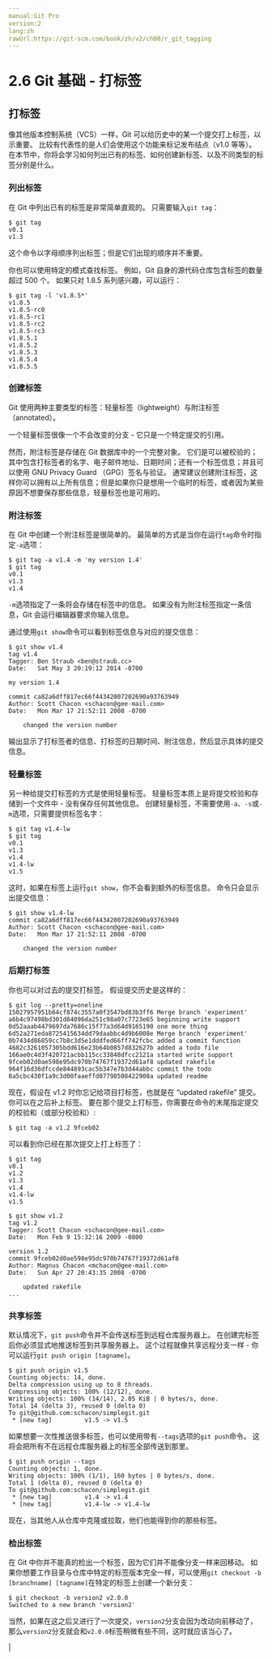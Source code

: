 ```yaml
---
manual:Git Pro
version:2
lang:zh
rawUrl:https://git-scm.com/book/zh/v2/ch00/r_git_tagging
---
```



# 2.6 Git 基础 - 打标签

## 打标签<a name="r_git_tagging"></a>


像其他版本控制系统（VCS）一样，Git 可以给历史中的某一个提交打上标签，以示重要。 比较有代表性的是人们会使用这个功能来标记发布结点（v1.0 等等）。 在本节中，你将会学习如何列出已有的标签、如何创建新标签、以及不同类型的标签分别是什么。



### 列出标签<a name="_列出标签"></a>


在 Git 中列出已有的标签是非常简单直观的。 只需要输入`git tag`：



```
$ git tag
v0.1
v1.3
```




这个命令以字母顺序列出标签；但是它们出现的顺序并不重要。




你也可以使用特定的模式查找标签。 例如，Git 自身的源代码仓库包含标签的数量超过 500 个。 如果只对 1.8.5 系列感兴趣，可以运行：



```
$ git tag -l 'v1.8.5*'
v1.8.5
v1.8.5-rc0
v1.8.5-rc1
v1.8.5-rc2
v1.8.5-rc3
v1.8.5.1
v1.8.5.2
v1.8.5.3
v1.8.5.4
v1.8.5.5
```




### 创建标签<a name="_创建标签"></a>


Git 使用两种主要类型的标签：轻量标签（lightweight）与附注标签（annotated）。




一个轻量标签很像一个不会改变的分支 - 它只是一个特定提交的引用。




然而，附注标签是存储在 Git 数据库中的一个完整对象。 它们是可以被校验的；其中包含打标签者的名字、电子邮件地址、日期时间；还有一个标签信息；并且可以使用 GNU Privacy Guard （GPG）签名与验证。 通常建议创建附注标签，这样你可以拥有以上所有信息；但是如果你只是想用一个临时的标签，或者因为某些原因不想要保存那些信息，轻量标签也是可用的。




### 附注标签<a name="r_annotated_tags"></a>


在 Git 中创建一个附注标签是很简单的。 最简单的方式是当你在运行`tag`命令时指定`-a`选项：



```
$ git tag -a v1.4 -m 'my version 1.4'
$ git tag
v0.1
v1.3
v1.4
```




`-m`选项指定了一条将会存储在标签中的信息。 如果没有为附注标签指定一条信息，Git 会运行编辑器要求你输入信息。




通过使用`git show`命令可以看到标签信息与对应的提交信息：



```
$ git show v1.4
tag v1.4
Tagger: Ben Straub <ben@straub.cc>
Date:   Sat May 3 20:19:12 2014 -0700

my version 1.4

commit ca82a6dff817ec66f44342007202690a93763949
Author: Scott Chacon <schacon@gee-mail.com>
Date:   Mon Mar 17 21:52:11 2008 -0700

    changed the version number
```




输出显示了打标签者的信息、打标签的日期时间、附注信息，然后显示具体的提交信息。




### 轻量标签<a name="_轻量标签"></a>


另一种给提交打标签的方式是使用轻量标签。 轻量标签本质上是将提交校验和存储到一个文件中 - 没有保存任何其他信息。 创建轻量标签，不需要使用`-a`、`-s`或`-m`选项，只需要提供标签名字：



```
$ git tag v1.4-lw
$ git tag
v0.1
v1.3
v1.4
v1.4-lw
v1.5
```




这时，如果在标签上运行`git show`，你不会看到额外的标签信息。 命令只会显示出提交信息：



```
$ git show v1.4-lw
commit ca82a6dff817ec66f44342007202690a93763949
Author: Scott Chacon <schacon@gee-mail.com>
Date:   Mon Mar 17 21:52:11 2008 -0700

    changed the version number
```




### 后期打标签<a name="_后期打标签"></a>


你也可以对过去的提交打标签。 假设提交历史是这样的：



```
$ git log --pretty=oneline
15027957951b64cf874c3557a0f3547bd83b3ff6 Merge branch 'experiment'
a6b4c97498bd301d84096da251c98a07c7723e65 beginning write support
0d52aaab4479697da7686c15f77a3d64d9165190 one more thing
6d52a271eda8725415634dd79daabbc4d9b6008e Merge branch 'experiment'
0b7434d86859cc7b8c3d5e1dddfed66ff742fcbc added a commit function
4682c3261057305bdd616e23b64b0857d832627b added a todo file
166ae0c4d3f420721acbb115cc33848dfcc2121a started write support
9fceb02d0ae598e95dc970b74767f19372d61af8 updated rakefile
964f16d36dfccde844893cac5b347e7b3d44abbc commit the todo
8a5cbc430f1a9c3d00faaeffd07798508422908a updated readme
```




现在，假设在 v1.2 时你忘记给项目打标签，也就是在 “updated rakefile” 提交。 你可以在之后补上标签。 要在那个提交上打标签，你需要在命令的末尾指定提交的校验和（或部分校验和）:



```
$ git tag -a v1.2 9fceb02
```




可以看到你已经在那次提交上打上标签了：



```
$ git tag
v0.1
v1.2
v1.3
v1.4
v1.4-lw
v1.5

$ git show v1.2
tag v1.2
Tagger: Scott Chacon <schacon@gee-mail.com>
Date:   Mon Feb 9 15:32:16 2009 -0800

version 1.2
commit 9fceb02d0ae598e95dc970b74767f19372d61af8
Author: Magnus Chacon <mchacon@gee-mail.com>
Date:   Sun Apr 27 20:43:35 2008 -0700

    updated rakefile
...
```




### 共享标签<a name="r_sharing_tags"></a>


默认情况下，`git push`命令并不会传送标签到远程仓库服务器上。 在创建完标签后你必须显式地推送标签到共享服务器上。 这个过程就像共享远程分支一样 - 你可以运行`git push origin [tagname]`。



```
$ git push origin v1.5
Counting objects: 14, done.
Delta compression using up to 8 threads.
Compressing objects: 100% (12/12), done.
Writing objects: 100% (14/14), 2.05 KiB | 0 bytes/s, done.
Total 14 (delta 3), reused 0 (delta 0)
To git@github.com:schacon/simplegit.git
 * [new tag]         v1.5 -> v1.5
```




如果想要一次性推送很多标签，也可以使用带有`--tags`选项的`git push`命令。 这将会把所有不在远程仓库服务器上的标签全部传送到那里。



```
$ git push origin --tags
Counting objects: 1, done.
Writing objects: 100% (1/1), 160 bytes | 0 bytes/s, done.
Total 1 (delta 0), reused 0 (delta 0)
To git@github.com:schacon/simplegit.git
 * [new tag]         v1.4 -> v1.4
 * [new tag]         v1.4-lw -> v1.4-lw
```




现在，当其他人从仓库中克隆或拉取，他们也能得到你的那些标签。




### 检出标签<a name="_检出标签"></a>


在 Git 中你并不能真的检出一个标签，因为它们并不能像分支一样来回移动。 如果你想要工作目录与仓库中特定的标签版本完全一样，可以使用`git checkout -b [branchname] [tagname]`在特定的标签上创建一个新分支：



```
$ git checkout -b version2 v2.0.0
Switched to a new branch 'version2'
```




当然，如果在这之后又进行了一次提交，`version2`分支会因为改动向前移动了，那么`version2`分支就会和`v2.0.0`标签稍微有些不同，这时就应该当心了。



|


